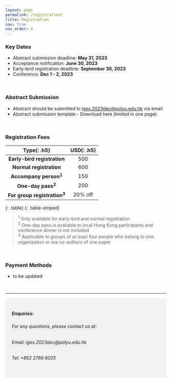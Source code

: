 ```yaml
---
layout: page
permalink: /registration/
title: Registration
nav: true
nav_order: 4
---
```


### Key Dates

* Abstract submission deadline: **May 31, 2023** <br>
* Acceptance notification: **June 30, 2023** <br>
* Early-bird registration deadline: **September 30, 2023** <br>
* Conference: **Dec 1 - 2, 2023** <br>
  
<br>

### Abstract Submission

* Abstract should be submitted to [iges.2023dec@polyu.edu.hk](mailto:iges.2023dec@polyu.edu.hk) via email. 
* Abstract submission template - Download here (limited in one page).

<br>

### Registration Fees


| **Type**{: .h5} | **USD**{: .h5} |
| :-----: | :-----: |
| **Early-bird registration**| 500 |
| **Normal registration**| 600 |
| **Accompany person<sup>1</sup>**| 150 |
| **One-day pass<sup>2</sup>**| 200 |
| **For group registration<sup>3</sup>**| 20% off |
{: .table}
{: .table-striped}

> <sup>1</sup> Only available for early-bird and normal registration <br>
 <sup>2</sup> One-day pass is available to local Hong Kong participants and conference dinner is not included <br>
 <sup>3</sup> Applicable to groups of at least four people who belong to one organization or are co-authors of one paper <br>


<br>

### Payment Methods
 * to be updated




<br>

----
<div style="background-color:rgba(0, 0, 0, 0.0470588);padding:40px 0; vertical-align: ; padding:20px 20px;">
<h5>Enquiries:</h5>
<h6>For any questions, please contact us at: </h6>
<h6>Email: iges.2023dec@polyu.edu.hk</h6>
<h6>Tel: +852 2766 6025</h6>
</div>

